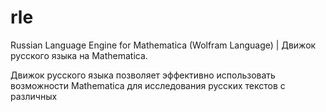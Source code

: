 # rle
Russian Language Engine for Mathematica (Wolfram Language) | Движок русского языка на Mathematica.

Движок русского языка позволяет эффективно использовать возможности Mathematica для исследования русских текстов с различных 
